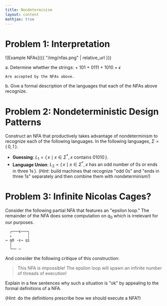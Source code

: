 ```yaml
---
title: Nondeterminism
layout: content
mathjax: true
---
```


# Problem 1: Interpretation

![Example NFAs]({{ "/img/nfas.png" | relative_url }})

a.  Determine whether the strings:
    +   $101$
    +   $0111$
    +   $1010$
    +   $\epsilon$

    Are accepted by the NFAs above.

b.  Give a formal description of the languages that each of the NFAs above recognize.


# Problem 2: Nondeterministic Design Patterns

Construct an NFA that productively takes advantage of nondeterminism to recognize each of the following languages.
In the following languages, $\Sigma = \{\, 0, 1 \,\}$.

+   **Guessing**: $L_1 = \{\, x \mid x \in \Sigma^*, \text{$x$ contains $01010$} \,\}$.
+   **Language Union**: $L_2 = \{\, x \mid x \in \Sigma^*, \text{$x$ has an odd number of $0$s or ends in three $1$s} \,\}$.
    (_Hint_: build machines that recognize "odd $0$s" and "ends in three $1$s" separately and then combine them with nondeterminism!)

# Problem 3: Infinite Nicolas Cages?

Consider the following partial NFA that features an "epsilon loop."
The remainder of the NFA does some computation on $q_0$ which is irrelevant for our purposes.

~~~
  ┌───ϵ───┐
  ↓       │
→ q0 -ϵ→ q1
  │
  └── ⋯
~~~

And consider the following critique of this construction:

> This NFA is impossible!
> The epsilon loop will spawn an infinite number of threads of execution!

Explain in a few sentences why such a situation is "ok" by appealing to the formal definitions of a NFA.

(_Hint_: do the definitions prescribe how we should execute a NFA?)
